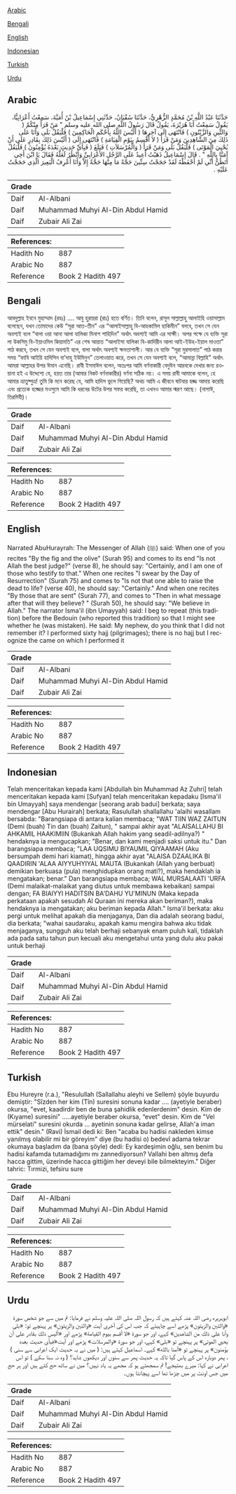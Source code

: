 [Arabic](#arabic)

[Bengali](#bengali)

[English](#english)

[Indonesian](#indonesian)

[Turkish](#turkish)

[Urdu](#urdu)

## Arabic


<div dir="rtl" lang="ar" style={{fontSize:'larger',backgroundColor:'#f8f9fa',padding:20}}>
حَدَّثَنَا عَبْدُ اللَّهِ بْنُ مُحَمَّدٍ الزُّهْرِيُّ، حَدَّثَنَا سُفْيَانُ، حَدَّثَنِي إِسْمَاعِيلُ بْنُ أُمَيَّةَ، سَمِعْتُ أَعْرَابِيًّا، يَقُولُ سَمِعْتُ أَبَا هُرَيْرَةَ، يَقُولُ قَالَ رَسُولُ اللَّهِ صلى الله عليه وسلم ‏"‏ مَنْ قَرَأَ مِنْكُمْ ‏(‏ وَالتِّينِ وَالزَّيْتُونِ ‏)‏ فَانْتَهَى إِلَى آخِرِهَا ‏(‏ أَلَيْسَ اللَّهُ بِأَحْكَمِ الْحَاكِمِينَ ‏)‏ فَلْيَقُلْ بَلَى وَأَنَا عَلَى ذَلِكَ مِنَ الشَّاهِدِينَ وَمَنْ قَرَأَ ‏(‏ لاَ أُقْسِمُ بِيَوْمِ الْقِيَامَةِ ‏)‏ فَانْتَهَى إِلَى ‏(‏ أَلَيْسَ ذَلِكَ بِقَادِرٍ عَلَى أَنْ يُحْيِيَ الْمَوْتَى ‏)‏ فَلْيَقُلْ بَلَى وَمَنْ قَرَأَ ‏(‏ وَالْمُرْسَلاَتِ ‏)‏ فَبَلَغَ ‏(‏ فَبِأَىِّ حَدِيثٍ بَعْدَهُ يُؤْمِنُونَ ‏)‏ فَلْيَقُلْ آمَنَّا بِاللَّهِ ‏"‏ ‏.‏ قَالَ إِسْمَاعِيلُ ذَهَبْتُ أُعِيدُ عَلَى الرَّجُلِ الأَعْرَابِيِّ وَأَنْظُرُ لَعَلَّهُ فَقَالَ يَا ابْنَ أَخِي أَتَظُنُّ أَنِّي لَمْ أَحْفَظْهُ لَقَدْ حَجَجْتُ سِتِّينَ حَجَّةً مَا مِنْهَا حَجَّةٌ إِلاَّ وَأَنَا أَعْرِفُ الْبَعِيرَ الَّذِي حَجَجْتُ عَلَيْهِ ‏.‏
</div>
<div style={{backgroundColor:'#f8f9fa',padding:20, marginBottom: 10}}><table> <thead> <tr> <th>Grade</th> <th></th> </tr> </thead> <tbody> <tr><td>Daif</td><td>Al-Albani</td></tr><tr><td>Daif</td><td>Muhammad Muhyi Al-Din Abdul Hamid</td></tr><tr><td>Daif</td><td>Zubair Ali Zai</td></tr></tbody></table><table> <thead> <tr> <th>References:</th> <th></th> </tr> </thead> <tbody><tr><td>Hadith No</td><td>887</td></tr><tr><td>Arabic No</td><td>887</td></tr><tr><td>Reference</td><td>Book 2 Hadith 497</td></tr></tbody></table></div>

## Bengali


<div dir="ltr" lang="bn" style={{fontSize:'larger',backgroundColor:'#f8f9fa',padding:20}}>
আবদুল্লাহ ইবনে মুহাম্মাদ (রহঃ) .... আবু হুরায়রা (রাঃ) হতে বর্ণিত। তিনি বলেন, রাসূল সাল্লাল্লাহু আলাইহি ওয়াসাল্লাম বলেছেন, যখন তোমাদের কেউ “সূরা আত-তীন” এর “আলাইসাল্লাহু বি-আহকামিল হাকিমীন” বলবে, তখন সে যেন অবশ্যই বলে “বালা ওয়া আনা আলা যালিকা মিনাশ শাহিদিন” অর্থাৎ অবশ্যই আমি এর সাক্ষী। অপর পক্ষে যে ব্যক্তি সূরা লা উকসিমু বি-ইয়াওমিল কিয়ামতি” এর শেষ আয়াত “আলাইসা যালিকা বি-কাদিরীন আলা আই-ইউহ-ইয়াল মাওতা” পাঠ করবে, তখন সে যেন অবশ্যই বলে, বালা অর্থাৎ অবশ্যই ক্ষমতাশালী। আর যে ব্যক্তি “সূরা মুরসালাত” পাঠ করার সময় “ফাবি আইয়ি হাদিসিন বা’দাহু ইউমিনুন” তেলাওয়াত করে, তখন সে যেন অবশ্যই বলে, “আমান্না বিল্লাহি” অর্থাৎ আমরা আল্লাহর উপর ঈমান এনেছি। রাবী ইসমাঈল বলেন, অতঃপর আমি বর্ণনাকারী বেদুঈন আরবকে দেখার জন্য রওয়ানা হই এ উদ্দেশ্যে যে, হয়ত তার (আমার নিকট বর্ণনাকারীর) বর্ণনা সঠিক নয়। এ সময় রাবী আমাকে বলেন, হে আমার ভ্রাতুষ্পুত্র! তুমি কি মনে করেছ যে, আমি হাদিস ভুলে গিয়েছি? অথচ আমি এ জীবনে ষাটবার হজ্জ আদায় করেছি এবং প্রত্যেক হজ্জের মওসুমে আমি কি ধরনের উটের উপর সফর করেছি, তা এখনও আমার স্মরণ আছে। (নাসাঈ, তিরমিযী)।
</div>
<div style={{backgroundColor:'#f8f9fa',padding:20, marginBottom: 10}}><table> <thead> <tr> <th>Grade</th> <th></th> </tr> </thead> <tbody> <tr><td>Daif</td><td>Al-Albani</td></tr><tr><td>Daif</td><td>Muhammad Muhyi Al-Din Abdul Hamid</td></tr><tr><td>Daif</td><td>Zubair Ali Zai</td></tr></tbody></table><table> <thead> <tr> <th>References:</th> <th></th> </tr> </thead> <tbody><tr><td>Hadith No</td><td>887</td></tr><tr><td>Arabic No</td><td>887</td></tr><tr><td>Reference</td><td>Book 2 Hadith 497</td></tr></tbody></table></div>

## English


<div dir="ltr" lang="en" style={{fontSize:'larger',backgroundColor:'#f8f9fa',padding:20}}>
Narrated AbuHurayrah: The Messenger of Allah (ﷺ) said: When one of you recites "By the fig and the olive" (Surah 95) and comes to its end "Is not Allah the best judge?" (verse 8), he should say: "Certainly, and I am one of those who testify to that." When one recites "I swear by the Day of Resurrection" (Surah 75) and comes to "Is not that one able to raise the dead to life? (verse 40), he should say: "Certainly." And when one recites "By those that are sent" (Surah 77), and comes to "Then in what message after that will they believe? " (Surah 50), he should say: "We believe in Allah." The narrator Isma'il (ibn Umayyah) said: I beg to repeat (this tradition) before the Bedouin (who reported this tradition) so that I might see whether he (was mistaken). He said: My nephew, do you think that I did not remember it? I performed sixty hajj (pilgrimages); there is no hajj but I recognize the came on which I performed it
</div>
<div style={{backgroundColor:'#f8f9fa',padding:20, marginBottom: 10}}><table> <thead> <tr> <th>Grade</th> <th></th> </tr> </thead> <tbody> <tr><td>Daif</td><td>Al-Albani</td></tr><tr><td>Daif</td><td>Muhammad Muhyi Al-Din Abdul Hamid</td></tr><tr><td>Daif</td><td>Zubair Ali Zai</td></tr></tbody></table><table> <thead> <tr> <th>References:</th> <th></th> </tr> </thead> <tbody><tr><td>Hadith No</td><td>887</td></tr><tr><td>Arabic No</td><td>887</td></tr><tr><td>Reference</td><td>Book 2 Hadith 497</td></tr></tbody></table></div>

## Indonesian


<div dir="ltr" lang="id" style={{fontSize:'larger',backgroundColor:'#f8f9fa',padding:20}}>
Telah menceritakan kepada kami [Abdullah bin Muhammad Az Zuhri] telah menceritakan kepada kami [Sufyan] telah menceritakan kepadaku [Isma'il bin Umayyah] saya mendengar [seorang arab badui] berkata; saya mendengar [Abu Hurairah] berkata; Rasulullah shallallahu 'alaihi wasallam bersabda: "Barangsiapa di antara kalian membaca; "WAT TIIN WAZ ZAITUN (Demi (buah) Tin dan (buah) Zaitun), " sampai akhir ayat "ALAISALLAHU BI AHKAMIL HAAKIMIIN (Bukankah Allah hakim yang seadil-adilnya?) " hendaknya ia mengucapkan; "Benar, dan kami menjadi saksi untuk itu." Dan barangsiapa membaca; "LAA UQSIMU BIYAUMIL QIYAAMAH (Aku bersumpah demi hari kiamat), hingga akhir ayat "ALAISA DZAALIKA BI QAADIRIN 'ALAA AIYYUHYIYAL MAUTA (Bukankah (Allah yang berbuat) demikian berkuasa (pula) menghidupkan orang mati?), maka hendaklah ia mengatakan; benar." Dan barangsiapa membaca; WAL MURSALAATI 'URFA (Demi malaikat-malaikat yang diutus untuk membawa kebaikan) sampai dengan; FA BIAIYYI HADITSIN BA'DAHU YU'MINUN (Maka kepada perkataan apakah sesudah Al Quraan ini mereka akan beriman?), maka hendaknya ia mengatakan; aku beriman kepada Allah." Isma'il berkata: aku pergi untuk melihat apakah dia menjaganya, Dan dia adalah seorang badui, dia berkata; "wahai saudaraku, apakah kamu mengira bahwa aku tidak menjaganya, sungguh aku telah berhaji sebanyak enam puluh kali, tidaklah ada pada satu tahun pun kecuali aku mengetahui unta yang dulu aku pakai untuk berhaji
</div>
<div style={{backgroundColor:'#f8f9fa',padding:20, marginBottom: 10}}><table> <thead> <tr> <th>Grade</th> <th></th> </tr> </thead> <tbody> <tr><td>Daif</td><td>Al-Albani</td></tr><tr><td>Daif</td><td>Muhammad Muhyi Al-Din Abdul Hamid</td></tr><tr><td>Daif</td><td>Zubair Ali Zai</td></tr></tbody></table><table> <thead> <tr> <th>References:</th> <th></th> </tr> </thead> <tbody><tr><td>Hadith No</td><td>887</td></tr><tr><td>Arabic No</td><td>887</td></tr><tr><td>Reference</td><td>Book 2 Hadith 497</td></tr></tbody></table></div>

## Turkish


<div dir="ltr" lang="tr" style={{fontSize:'larger',backgroundColor:'#f8f9fa',padding:20}}>
Ebu Hureyre (r.a.), "Resulullah (Sallallahu aleyhi ve Sellem) şöyle buyurdu demiştir: "Sîzden her kim (Tîn) suresini sonuna kadar .... (ayetiyle beraber) okursa, "evet, kaadirdir ben de buna şahidlik edenlerdenim" desin. Kim de (Kıyame) suresini" .....ayetiyle beraber okursa, “evet" desin. Kim de "Vel mürselati" suresini okurda ... ayetinin sonuna kadar gelirse, Allah'a iman ettik" desin." (Ravi) İsmail dedi ki: Ben "acaba bu hadisi nakleden kimse yanılmış olabilir mi bir göreyim" diye (bu hadisi o) bedevî adama tekrar okumaya başladım da (bana şöyle) dedi: Ey kardeşimin oğlu, sen benim bu hadisi kafamda tutamadığımı mı zannediyorsun? Vallahi ben altmış defa hacca gittim, üzerinde hacca gittiğim her deveyi bile bilmekteyim." Diğer tahric: Tırmizi, tefsiru sure
</div>
<div style={{backgroundColor:'#f8f9fa',padding:20, marginBottom: 10}}><table> <thead> <tr> <th>Grade</th> <th></th> </tr> </thead> <tbody> <tr><td>Daif</td><td>Al-Albani</td></tr><tr><td>Daif</td><td>Muhammad Muhyi Al-Din Abdul Hamid</td></tr><tr><td>Daif</td><td>Zubair Ali Zai</td></tr></tbody></table><table> <thead> <tr> <th>References:</th> <th></th> </tr> </thead> <tbody><tr><td>Hadith No</td><td>887</td></tr><tr><td>Arabic No</td><td>887</td></tr><tr><td>Reference</td><td>Book 2 Hadith 497</td></tr></tbody></table></div>

## Urdu


<div dir="rtl" lang="ur" style={{fontSize:'larger',backgroundColor:'#f8f9fa',padding:20}}>
ابوہریرہ رضی اللہ عنہ کہتے ہیں کہ رسول اللہ صلی اللہ علیہ وسلم نے فرمایا: تم میں سے جو شخص سورۃ «والتين والزيتون» پڑھے اسے چاہیئے کہ جب اس کی آخری آیت «والتين والزيتون» پر پہنچے تو: «بلى وأنا على ذلك من الشاهدين» کہے، اور جو سورۃ «لا أقسم بيوم القيامة» پڑھے اور «أليس ذلك بقادر على أن يحيي الموتى» پر پہنچے تو «بلى» کہے، اور جو سورۃ «والمرسلات» پڑھے اور آیت«فبأى حديث بعده يؤمنون» پر پہنچے تو «آمنا بالله» کہے۔ اسماعیل کہتے ہیں: ( میں نے یہ حدیث ایک اعرابی سے سنی ) ، پھر دوبارہ اس کے پاس گیا تاکہ یہ حدیث پھر سے سنوں اور دیکھوں شاید؟ ( وہ نہ سنا سکے ) تو اس اعرابی نے کہا: میرے بھتیجے! تم سمجھتے ہو کہ مجھے یہ یاد نہیں؟ میں نے ساٹھ حج کئے ہیں اور ہر حج میں جس اونٹ پر میں چڑھا تھا اسے پہچانتا ہوں۔
</div>
<div style={{backgroundColor:'#f8f9fa',padding:20, marginBottom: 10}}><table> <thead> <tr> <th>Grade</th> <th></th> </tr> </thead> <tbody> <tr><td>Daif</td><td>Al-Albani</td></tr><tr><td>Daif</td><td>Muhammad Muhyi Al-Din Abdul Hamid</td></tr><tr><td>Daif</td><td>Zubair Ali Zai</td></tr></tbody></table><table> <thead> <tr> <th>References:</th> <th></th> </tr> </thead> <tbody><tr><td>Hadith No</td><td>887</td></tr><tr><td>Arabic No</td><td>887</td></tr><tr><td>Reference</td><td>Book 2 Hadith 497</td></tr></tbody></table></div>
